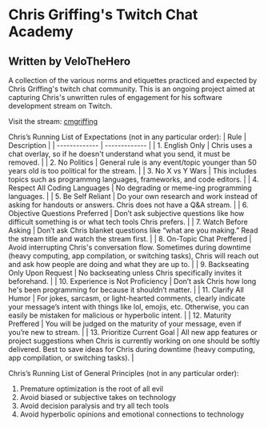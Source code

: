 # Chris Griffing's Twitch Chat Academy
## Written by VeloTheHero

A collection of the various norms and etiquettes practiced and expected by Chris Griffing's twitch chat community. This is an ongoing project aimed at capturing Chris's unwritten rules of engagement for his software development stream on Twitch.

Visit the stream: [cmgriffing](https://www.twitch.tv/cmgriffing)

Chris’s Running List of Expectations (not in any particular order):
| Rule  | Description |
| ------------- | ------------- |
| 1. English Only  | Chris uses a chat overlay, so if he doesn't understand what you send, it must be removed.  |
| 2. No Politics | General rule is any event/topic younger than 50 years old is too political for the stream.  |
| 3. No X vs Y Wars |  This includes topics such as programmng languages, frameworks, and code editors.  |
| 4. Respect All Coding Languages  | No degrading or meme-ing programming languages.  |
| 5. Be Self Reliant  | Do your own research and work instead of asking for handouts or answers. Chris does not have a Q&A stream.  |
| 6. Objective Questions Preferred  | Don’t ask subjective questions like how difficult something is or what tech tools Chris prefers.  |
| 7. Watch Before Asking | Don’t ask Chris blanket questions like “what are you making.” Read the stream title and watch the stream first.  |
| 8. On-Topic Chat Preffered  | Avoid interrupting Chris's conversation flow. Sometimes during downtime (heavy computing, app compilation, or switching tasks), Chris will reach out and ask how people are doing and what they are up to.  |
| 9. Backseating Only Upon Request  | No backseating unless Chris specifically invites it beforehand.  |
| 10. Experience is Not Proficiency  | Don’t ask Chris how long he's been programming for because it shouldn’t matter.   |
| 11. Clarify All Humor  | For jokes, sarcasm, or light-hearted comments, clearly indicate your message’s intent with things like lol, emojis, etc. Otherwise, you can easily be mistaken for malicious or hyperbolic intent.  |
| 12. Maturity Preffered  | You will be judged on the maturity of your message, even if you’re new to stream.   |
| 13. Prioritize Current Goal  | All new app features or project suggestions when Chris is currently working on one should be softly delivered. Best to save ideas for Chris during downtime (heavy computing, app compilation, or switching tasks).  |


Chris’s Running List of General Principles (not in any particular order):
1. Premature optimization is the root of all evil
2. Avoid biased or subjective takes on technology
3. Avoid decision paralysis and try all tech tools
4. Avoid hyperbolic opinions and emotional connections to technology
